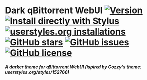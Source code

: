 # Dark qBittorrent WebUI [![Version](https://img.shields.io/badge/version-1.0.0-ED1C24.svg?longCache=true&style=flat-square)](#) [![Install directly with Stylus](https://img.shields.io/badge/install%20directly%20with-Stylus-00adad.svg?longCache=true&style=flat-square)](https://raw.githubusercontent.com/iFelix18/Dark-qBittorrent-WebUI/master/dark-qbittorrent-webui.user.css) [![userstyles.org installations](https://img.shields.io/badge/dynamic/json.svg?label=userstyles.org%20installations&url=https%3A%2F%2Fwidget.userstyles.org%2Fstyles%2F160858%2Fdark-qbittorrent-webui.json&query=total_installs&colorB=e51ced&longCache=true&style=flat-square)](https://userstyles.org/styles/160858/dark-qbittorrent-webui) [![GitHub stars](https://img.shields.io/github/stars/iFelix18/Dark-qBittorrent-WebUI.svg?longCache=true&style=flat-square)](https://github.com/iFelix18/Dark-qBittorrent-WebUI/stargazers) [![GitHub issues](https://img.shields.io/github/issues/iFelix18/Dark-qBittorrent-WebUI.svg?longCache=true&style=flat-square)](https://github.com/iFelix18/Dark-qBittorrent-WebUI/issues) [![GitHub license](https://img.shields.io/github/license/iFelix18/Dark-qBittorrent-WebUI.svg?longCache=true&style=flat-square)](https://creativecommons.org/licenses/by-sa/4.0/)

**_A darker theme for qBittorrent WebUI (ispired by Cozzy's theme: userstyles.org/styles/152766)_**
